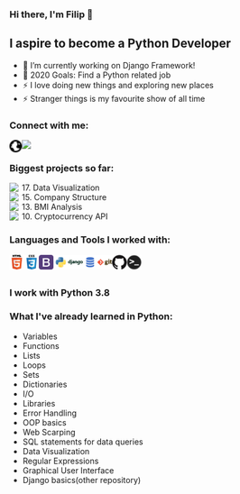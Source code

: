 ### Hi there, I'm Filip 👋

## I aspire to become a Python Developer
- 🔭 I’m currently working on Django Framework!
- 🥅 2020 Goals: Find a Python related job
- ⚡ I love doing new things and exploring new places
- ⚡ Stranger things is my favourite show of all time

### Connect with me:

[<img align="left" width="22px" src="https://raw.githubusercontent.com/iconic/open-iconic/master/svg/globe.svg" />][website]
[<img align="left" width="22px" src="https://cdn.jsdelivr.net/npm/simple-icons@v3/icons/linkedin.svg" />][linkedin]

<br/>

### Biggest projects so far:
<img align="left" width="22px" src="https://upload.wikimedia.org/wikipedia/commons/thumb/d/df/OOjs_UI_icon_check.svg/1024px-OOjs_UI_icon_check.svg.png" />17. Data Visualization<br/>
<img align="left" width="22px" src="https://upload.wikimedia.org/wikipedia/commons/thumb/d/df/OOjs_UI_icon_check.svg/1024px-OOjs_UI_icon_check.svg.png" />15. Company Structure<br/>
<img align="left" width="22px" src="https://upload.wikimedia.org/wikipedia/commons/thumb/d/df/OOjs_UI_icon_check.svg/1024px-OOjs_UI_icon_check.svg.png" />13. BMI Analysis<br/>
<img align="left" width="22px" src="https://upload.wikimedia.org/wikipedia/commons/thumb/d/df/OOjs_UI_icon_check.svg/1024px-OOjs_UI_icon_check.svg.png" />10. Cryptocurrency API<br/>

### Languages and Tools I worked with:

<img align="left" alt="HTML5" width="26px" src="https://raw.githubusercontent.com/github/explore/80688e429a7d4ef2fca1e82350fe8e3517d3494d/topics/html/html.png" />
<img align="left" alt="CSS3" width="26px" src="https://raw.githubusercontent.com/github/explore/80688e429a7d4ef2fca1e82350fe8e3517d3494d/topics/css/css.png" />
<img align="left" alt="Bootstrap" width="26px" src="https://raw.githubusercontent.com/github/explore/80688e429a7d4ef2fca1e82350fe8e3517d3494d/topics/bootstrap/bootstrap.png" />
<img align="left" alt="Python" width="26px" src="https://raw.githubusercontent.com/github/explore/80688e429a7d4ef2fca1e82350fe8e3517d3494d/topics/python/python.png" />
<img align="left" alt="Django" width="26px" src="https://raw.githubusercontent.com/github/explore/80688e429a7d4ef2fca1e82350fe8e3517d3494d/topics/django/django.png"/>
<img align="left" alt="SQL" width="26px" src="https://raw.githubusercontent.com/github/explore/80688e429a7d4ef2fca1e82350fe8e3517d3494d/topics/sql/sql.png" />
<img align="left" alt="Git" width="26px" src="https://raw.githubusercontent.com/github/explore/80688e429a7d4ef2fca1e82350fe8e3517d3494d/topics/git/git.png" />
<img align="left" alt="GitHub" width="26px" src="https://raw.githubusercontent.com/github/explore/78df643247d429f6cc873026c0622819ad797942/topics/github/github.png" />
<img align="left" alt="Terminal" width="26px" src="https://raw.githubusercontent.com/github/explore/80688e429a7d4ef2fca1e82350fe8e3517d3494d/topics/terminal/terminal.png" />

<br/>
<br/>


[website]: https://filipgieraga.github.io/
[linkedin]: https://www.linkedin.com/in/filip-gieraga/

### I work with Python 3.8

### What I've already learned in Python:
- Variables
- Functions
- Lists
- Loops
- Sets
- Dictionaries
- I/O
- Libraries
- Error Handling
- OOP basics
- Web Scarping
- SQL statements for data queries
- Data Visualization
- Regular Expressions
- Graphical User Interface
- Django basics(other repository)
